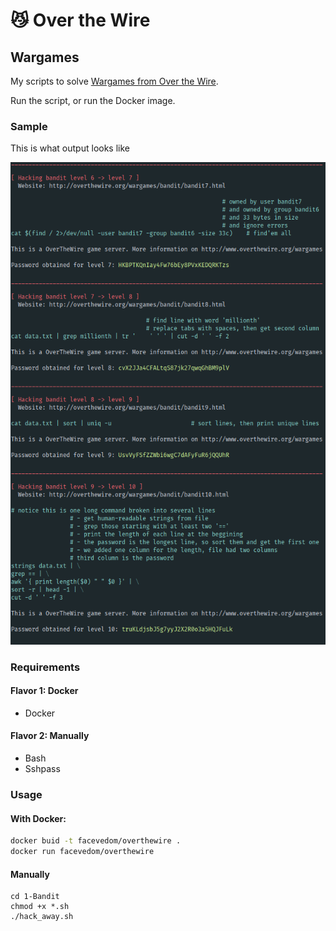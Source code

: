 # :smirk_cat: Over the Wire
## Wargames
My scripts to solve [Wargames from Over the Wire](http://overthewire.org/wargames/).

Run the script, or run the Docker image.

### Sample
This is what output looks like

![sample output](sample.png)

### Requirements
#### Flavor 1: Docker
- Docker
#### Flavor 2: Manually
- Bash
- Sshpass

### Usage
#### With Docker:
```bash
docker buid -t facevedom/overthewire .
docker run facevedom/overthewire
```

#### Manually
```
cd 1-Bandit
chmod +x *.sh
./hack_away.sh
```
